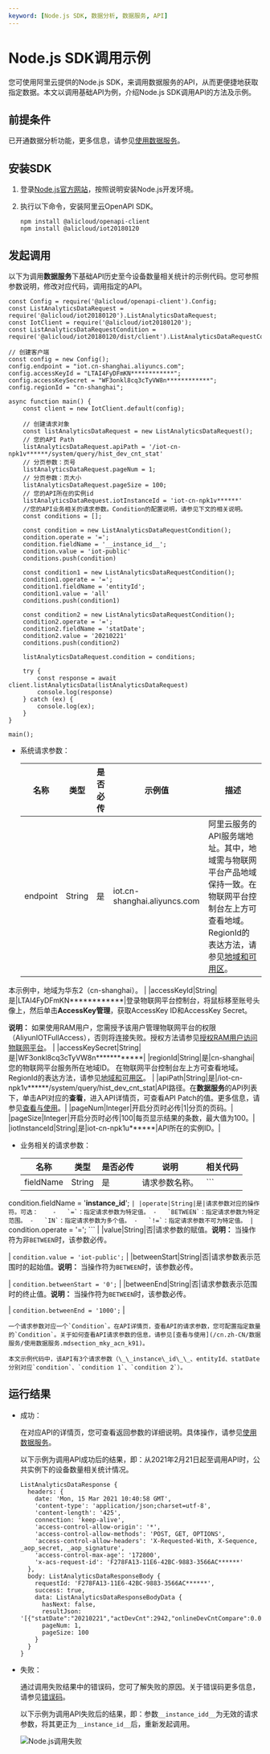 ```yaml
---
keyword: [Node.js SDK, 数据分析, 数据服务, API]
---
```


# Node.js SDK调用示例

您可使用阿里云提供的Node.js SDK，来调用数据服务的API，从而更便捷地获取指定数据。本文以调用基础API为例，介绍Node.js SDK调用API的方法及示例。

## 前提条件

已开通数据分析功能，更多信息，请参见[使用数据服务](/cn.zh-CN/数据服务/使用数据服务.md)。

## 安装SDK

1.  登录[Node.js官方网站](https://nodejs.org/en/download/)，按照说明安装Node.js开发环境。

2.  执行以下命令，安装阿里云OpenAPI SDK。

    ```
    npm install @alicloud/openapi-client
    npm install @alicloud/iot20180120
    ```


## 发起调用

以下为调用**数据服务**下基础API历史至今设备数量相关统计的示例代码。您可参照参数说明，修改对应代码，调用指定的API。

```
const Config = require('@alicloud/openapi-client').Config;
const ListAnalyticsDataRequest = require('@alicloud/iot20180120').ListAnalyticsDataRequest;
const IotClient = require('@alicloud/iot20180120');
const ListAnalyticsDataRequestCondition = require('@alicloud/iot20180120/dist/client').ListAnalyticsDataRequestCondition;

// 创建客户端
const config = new Config();
config.endpoint = "iot.cn-shanghai.aliyuncs.com";
config.accessKeyId = "LTAI4FyDFmKN************";
config.accessKeySecret = "WF3onkl8cq3cTyVW8n************";
config.regionId = "cn-shanghai";

async function main() {
    const client = new IotClient.default(config);

    // 创建请求对象
    const listAnalyticsDataRequest = new ListAnalyticsDataRequest();
    // 您的API Path
    listAnalyticsDataRequest.apiPath = '/iot-cn-npk1v******/system/query/hist_dev_cnt_stat'
    // 分页参数：页号
    listAnalyticsDataRequest.pageNum = 1;
    // 分页参数：页大小
    listAnalyticsDataRequest.pageSize = 100;
    // 您的API所在的实例id
    listAnalyticsDataRequest.iotInstanceId = 'iot-cn-npk1v******' 
    //您的API业务相关的请求参数。Condition的配置说明，请参见下文的相关说明。
    const conditions = [];

    const condition = new ListAnalyticsDataRequestCondition();
    condition.operate = '=';
    condition.fieldName = '__instance_id__';
    condition.value = 'iot-public'
    conditions.push(condition)

    const condition1 = new ListAnalyticsDataRequestCondition();
    condition1.operate = '=';
    condition1.fieldName = 'entityId';
    condition1.value = 'all'
    conditions.push(condition1)

    const condition2 = new ListAnalyticsDataRequestCondition();
    condition2.operate = '=';
    condition2.fieldName = 'statDate';
    condition2.value = '20210221'
    conditions.push(condition2)

    listAnalyticsDataRequest.condition = conditions;

    try {
        const response = await client.listAnalyticsData(listAnalyticsDataRequest)
        console.log(response)
    } catch (ex) {
        console.log(ex);
    }
}

main();
```

-   系统请求参数：

    |名称|类型|是否必传|示例值|描述|
    |--|--|----|---|--|
    |endpoint|String|是|iot.cn-shanghai.aliyuncs.com|阿里云服务的API服务端地址。其中，地域需与物联网平台产品地域保持一致。在物联网平台控制台左上方可查看地域。RegionId的表达方法，请参见[地域和可用区]()。

本示例中，地域为华东2（cn-shanghai）。 |
    |accessKeyId|String|是|LTAI4FyDFmKN\*\*\*\*\*\*\*\*\*\*\*\*|登录物联网平台控制台，将鼠标移至账号头像上，然后单击**AccessKey管理**，获取AccessKey ID和AccessKey Secret。

**说明：** 如果使用RAM用户，您需授予该用户管理物联网平台的权限（AliyunIOTFullAccess），否则将连接失败。授权方法请参见[授权RAM用户访问物联网平台](/cn.zh-CN/权限管理/账号授权/RAM授权管理/RAM用户访问.md)。 |
    |accessKeySecret|String|是|WF3onkl8cq3cTyVW8n\*\*\*\*\*\*\*\*\*\*\*\*|
    |regionId|String|是|cn-shanghai|您的物联网平台服务所在地域ID。 在物联网平台控制台左上方可查看地域。RegionId的表达方法，请参见[地域和可用区]()。 |
    |apiPath|String|是|/iot-cn-npk1v\*\*\*\*\*\*/system/query/hist\_dev\_cnt\_stat|API路径。在**数据服务**的API列表下，单击API对应的**查看**，进入API详情页，可查看API Patch的值。更多信息，请参见[查看与使用](/cn.zh-CN/数据服务/使用数据服务.mdsection_mky_acn_k91)。|
    |pageNum|Integer|开启分页时必传|1|分页的页码。|
    |pageSize|Integer|开启分页时必传|100|每页显示结果的条数，最大值为100。|
    |iotInstanceId|String|是|iot-cn-npk1u\*\*\*\*\*\*|API所在的实例ID。|

-   业务相关的请求参数：

    |名称|类型|是否必传|说明|相关代码|
    |--|--|----|--|----|
    |fieldName|String|是|请求参数名称。|    ```
 condition.fieldName = '__instance_id__';
    ``` |
    |operate|String|是|请求参数对应的操作符。可选：    -   `=`：指定请求参数为特定值。
    -   `BETWEEN`：指定请求参数为特定范围。
    -   `IN`：指定请求参数为多个值。
    -   `!=`：指定请求参数不可为特定值。
|    ```
 condition.operate = '=';
    ``` |
    |value|String|否|请求参数的赋值。**说明：** 当操作符为非`BETWEEN`时，该参数必传。

|    ```
 condition.value = 'iot-public';
    ``` |
    |betweenStart|String|否|请求参数表示范围时的起始值。**说明：** 当操作符为`BETWEEN`时，该参数必传。

|    ```
 condition.betweenStart = '0';
    ``` |
    |betweenEnd|String|否|请求参数表示范围时的终止值。**说明：** 当操作符为`BETWEEN`时，该参数必传。

|    ```
 condition.betweenEnd = '1000';
    ``` |

    一个请求参数对应一个`Condition`。在API详情页，查看API的请求参数，您可配置指定数量的`Condition`。关于如何查看API请求参数的信息，请参见[查看与使用](/cn.zh-CN/数据服务/使用数据服务.mdsection_mky_acn_k91)。

    本文示例代码中，该API有3个请求参数（\_\_instance\_id\_\_、entityId、statDate分别对应`condition`、`condition 1`、`condition 2`）。


## 运行结果

-   成功：

    在对应API的详情页，您可查看返回参数的详细说明。具体操作，请参见[使用数据服务](/cn.zh-CN/数据服务/使用数据服务.md)。

    以下示例为调用API成功后的结果，即：从2021年2月21日起至调用API时，公共实例下的设备数量相关统计情况。

    ```
    ListAnalyticsDataResponse {
      headers: {
        date: 'Mon, 15 Mar 2021 10:40:58 GMT',
        'content-type': 'application/json;charset=utf-8',
        'content-length': '425',
        connection: 'keep-alive',
        'access-control-allow-origin': '*',
        'access-control-allow-methods': 'POST, GET, OPTIONS',
        'access-control-allow-headers': 'X-Requested-With, X-Sequence, _aop_secret, _aop_signature',
        'access-control-max-age': '172800',
        'x-acs-request-id': 'F278FA13-11E6-42BC-9883-3566AC******'
      },
      body: ListAnalyticsDataResponseBody {
        requestId: 'F278FA13-11E6-42BC-9883-3566AC******',
        success: true,
        data: ListAnalyticsDataResponseBodyData {
          hasNext: false,
          resultJson: '[{"statDate":"20210221","actDevCnt":2942,"onlineDevCntCompare":0.00,"livelyDevCntCompare":8.99,"livelyDevCnt":1527,"onlineDevRate":23.08,"crtDevCnt":169025,"livelyDevRate":51.90,"crtDevCntCompare":0.08,"onlineDevCnt":679,"actDevRate":1.74,"actDevCntCompare":4.55}]',
          pageNum: 1,
          pageSize: 100
        }
      }
    }
    ```

-   失败：

    通过调用失败结果中的错误码，您可了解失败的原因。关于错误码更多信息，请参见[错误码](/cn.zh-CN/数据服务/错误码.md)。

    以下示例为调用API失败后的结果，即：参数`__instance_idd__`为无效的请求参数，将其更正为`__instance_id__`后，重新发起调用。

    ![Node.js调用失败](https://static-aliyun-doc.oss-accelerate.aliyuncs.com/assets/img/zh-CN/3984885161/p249901.gif)


